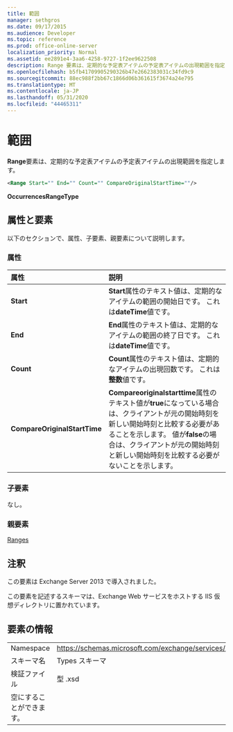 ```yaml
---
title: 範囲
manager: sethgros
ms.date: 09/17/2015
ms.audience: Developer
ms.topic: reference
ms.prod: office-online-server
localization_priority: Normal
ms.assetid: ee2891e4-3aa6-4258-9727-1f2ee9622508
description: Range 要素は、定期的な予定表アイテムの予定表アイテムの出現範囲を指定します。
ms.openlocfilehash: b5fb41709905290326b47e2662383031c34fd9c9
ms.sourcegitcommit: 88ec988f2bb67c1866d06b361615f3674a24e795
ms.translationtype: MT
ms.contentlocale: ja-JP
ms.lasthandoff: 05/31/2020
ms.locfileid: "44465311"
---
```

# <a name="range"></a>範囲

**Range**要素は、定期的な予定表アイテムの予定表アイテムの出現範囲を指定します。 
  
```XML
<Range Start="" End="" Count="" CompareOriginalStartTime=""/>
```

 **OccurrencesRangeType**
## <a name="attributes-and-elements"></a>属性と要素

以下のセクションで、属性、子要素、親要素について説明します。
  
### <a name="attributes"></a>属性

|**属性**|**説明**|
|:-----|:-----|
|**Start** <br/> |**Start**属性のテキスト値は、定期的なアイテムの範囲の開始日です。 これは**dateTime**値です。  <br/> |
|**End** <br/> |**End**属性のテキスト値は、定期的なアイテムの範囲の終了日です。 これは**dateTime**値です。  <br/> |
|**Count** <br/> |**Count**属性のテキスト値は、定期的なアイテムの出現回数です。 これは**整数**値です。  <br/> |
|**CompareOriginalStartTime** <br/> |**Compareoriginalstarttime**属性のテキスト値が**true**になっている場合は、クライアントが元の開始時刻を新しい開始時刻と比較する必要があることを示します。 値が**false**の場合は、クライアントが元の開始時刻と新しい開始時刻を比較する必要がないことを示します。  <br/> |
   
### <a name="child-elements"></a>子要素

なし。
  
### <a name="parent-elements"></a>親要素

[Ranges](ranges.md)
  
## <a name="remarks"></a>注釈

この要素は Exchange Server 2013 で導入されました。
  
この要素を記述するスキーマは、Exchange Web サービスをホストする IIS 仮想ディレクトリに置かれています。
  
## <a name="element-information"></a>要素の情報

|||
|:-----|:-----|
|Namespace  <br/> |https://schemas.microsoft.com/exchange/services/2006/types  <br/> |
|スキーマ名  <br/> |Types スキーマ  <br/> |
|検証ファイル  <br/> |型 .xsd  <br/> |
|空にすることができます。  <br/> ||
   

